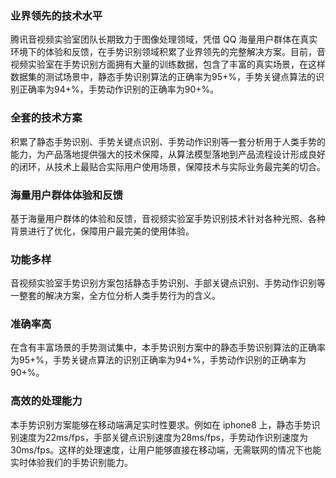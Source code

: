 

### 业界领先的技术水平 
腾讯音视频实验室团队长期致力于图像处理领域，凭借 QQ 海量用户群体在真实环境下的体验和反馈，在手势识别领域积累了业界领先的完整解决方案。目前，音视频实验室在手势识别方面拥有大量的训练数据，包含了丰富的真实场景，在这样数据集的测试场景中，静态手势识别算法的正确率为95+%，手势关键点算法的识别正确率为94+%，手势动作识别的正确率为90+%。

### 全套的技术方案
积累了静态手势识别、手势关键点识别、手势动作识别等一套分析用于人类手势的能力，为产品落地提供强大的技术保障，从算法模型落地到产品流程设计形成良好的闭环，从技术上最贴合实际用户使用场景，保障技术与实际业务最完美的切合。

### 海量用户群体体验和反馈
基于海量用户群体的体验和反馈，音视频实验室手势识别技术针对各种光照、各种背景进行了优化，保障用户最完美的使用体验。  

### 功能多样
音视频实验室手势识别方案包括静态手势识别、手部关键点识别、手势动作识别等一整套的解决方案，全方位分析人类手势行为的含义。

### 准确率高
在含有丰富场景的手势测试集中，本手势识别方案中的静态手势识别算法的正确率为95+%，手势关键点算法的识别正确率为94+%，手势动作识别的正确率为90+%。

### 高效的处理能力
本手势识别方案能够在移动端满足实时性要求。例如在 iphone8 上，静态手势识别速度为22ms/fps，手部关键点识别速度为28ms/fps，手势动作识别速度为30ms/fps。这样的处理速度，让用户能够直接在移动端，无需联网的情况下也能实时体验我们的手势识别能力。
